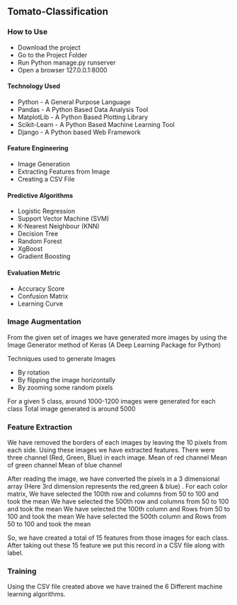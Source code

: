 ## Tomato-Classification

### How to Use
- Download the project 
- Go to the Project Folder
- Run Python manage.py runserver
- Open a browser 127.0.0.1:8000


#### Technology Used
- Python - A General Purpose Language
- Pandas - A Python Based Data Analysis Tool
- MatplotLib - A Python Based Plotting Library
- Scikit-Learn - A Python Based Machine Learning Tool
- Django - A Python based Web Framework

#### Feature Engineering
- Image Generation 
- Extracting Features from Image
- Creating a CSV File

#### Predictive Algorithms
- Logistic Regression
- Support Vector Machine (SVM)
- K-Nearest Neighbour (KNN)
- Decision Tree
- Random Forest
- XgBoost
- Gradient Boosting

#### Evaluation Metric
- Accuracy Score
- Confusion Matrix
- Learning Curve



### Image Augmentation

From the given set of images we have generated more images by using the Image Generator method of Keras (A Deep Learning Package for Python) 

Techniques used to generate Images
- By rotation 
- By flipping the image horizontally
- By zooming some random pixels 

For a given 5 class, around 1000-1200 images were generated for each class
Total image generated is around 5000

### Feature Extraction

We have removed the borders of each images by leaving the 10 pixels from each side.
Using these images we have extracted features.
There were three channel (Red, Green, Blue) in each image.
Mean of red channel
Mean of green channel
Mean of blue channel

After reading the image, we have converted the pixels in a 3 dimensional array (Here 3rd dimension represents the red,green & blue) .
For each color matrix, 
We have selected the 100th row and columns from 50 to 100 and took the mean
We have selected the 500th row and columns from 50 to 100 and took the mean
We have selected the 100th column and Rows from 50 to 100 and took the mean
We have selected the 500th column and Rows from 50 to 100 and took the mean

So, we have created a total of 15 features from those images for each class.
After taking out these 15 feature we put this record in a CSV file along with label.

### Training

Using the CSV file created above we have trained the 6 Different machine learning algorithms.



